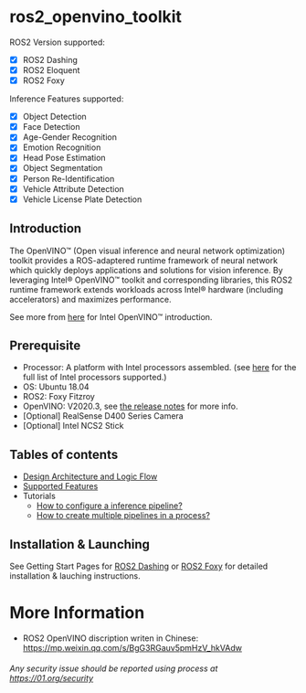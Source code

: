 # ros2_openvino_toolkit

ROS2 Version supported:

* [x] ROS2 Dashing
* [x] ROS2 Eloquent
* [x] ROS2 Foxy

Inference Features supported:

* [x] Object Detection
* [x] Face Detection
* [x] Age-Gender Recognition
* [x] Emotion Recognition
* [x] Head Pose Estimation
* [x] Object Segmentation
* [x] Person Re-Identification
* [x] Vehicle Attribute Detection
* [x] Vehicle License Plate Detection

## Introduction

The OpenVINO™ (Open visual inference and neural network optimization) toolkit provides a ROS-adaptered runtime framework of neural network which quickly deploys applications and solutions for vision inference. By leveraging Intel® OpenVINO™ toolkit and corresponding libraries, this ROS2 runtime framework extends  workloads across Intel® hardware (including accelerators) and maximizes performance.

See more from [here](https://github.com/openvinotoolkit/openvino) for Intel OpenVINO™ introduction.

## Prerequisite

* Processor: A platform with Intel processors assembled. (see [here](https://software.intel.com/content/www/us/en/develop/articles/openvino-2020-3-lts-relnotes.html) for the full list of Intel processors supported.)
* OS: Ubuntu 18.04
* ROS2: Foxy Fitzroy
* OpenVINO: V2020.3, see [the release notes](https://software.intel.com/content/www/us/en/develop/articles/openvino-2020-3-lts-relnotes.html) for more info.
* [Optional] RealSense D400 Series Camera
* [Optional] Intel NCS2 Stick
## Tables of contents
* [Design Architecture and Logic Flow](https://github.com/intel/ros2_openvino_toolkit/blob/doc-ov.2020.3/doc/tables_of_contents/Design_Architecture_and_logic_flow.md)
* [Supported Features](https://github.com/intel/ros2_openvino_toolkit/blob/master/doc/tables_of_contents/supported_features/Supported_features.md)
* Tutorials
  - [How to configure a inference pipeline?](https://github.com/intel/ros2_openvino_toolkit/blob/master/doc/tables_of_contents/tutorials/configuration_file_customization.md)
  - [How to create multiple pipelines in a process?](https://github.com/intel/ros2_openvino_toolkit/blob/master/doc/tables_of_contents/tutorials/Multiple_Pipelines.md)

## Installation & Launching
See Getting Start Pages for [ROS2 Dashing](https://github.com/intel/ros2_openvino_toolkit/blob/master/doc/getting_startged_with_Dashing.md) or [ROS2 Foxy](https://github.com/intel/ros2_openvino_toolkit/blob/master/doc/getting_started_with_Foxy.md) for detailed installation & lauching instructions.

# More Information
* ROS2 OpenVINO discription writen in Chinese: https://mp.weixin.qq.com/s/BgG3RGauv5pmHzV_hkVAdw 

###### *Any security issue should be reported using process at https://01.org/security*

